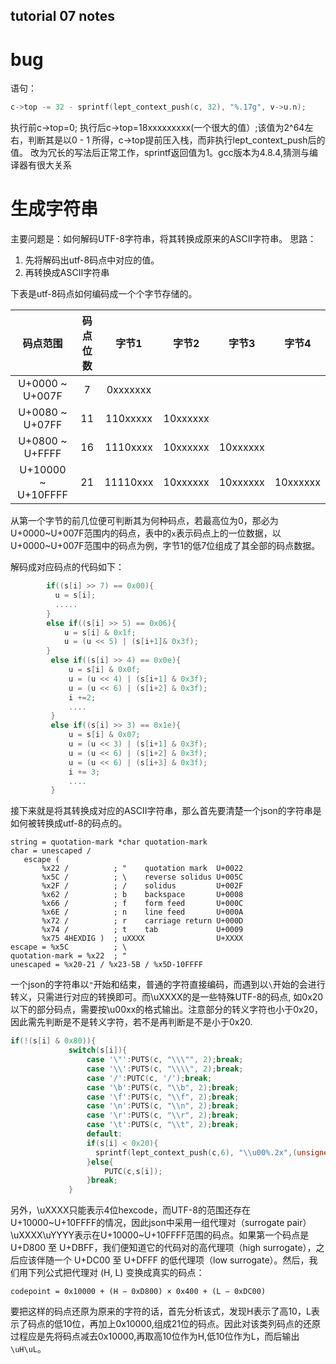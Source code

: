 ## tutorial 07 notes ##

# bug #

语句：

~~~c
c->top -= 32 - sprintf(lept_context_push(c, 32), "%.17g", v->u.n);
~~~

执行前c->top=0;
执行后c->top=18xxxxxxxxx(一个很大的值）;该值为2^64左右，判断其是以0 - 1 所得，c->top提前压入栈，而非执行lept_context_push后的值。
改为冗长的写法后正常工作，sprintf返回值为1。gcc版本为4.8.4,猜测与编译器有很大关系

# 生成字符串 #
主要问题是：如何解码UTF-8字符串，将其转换成原来的ASCII字符串。
思路：
1. 先将解码出utf-8码点中对应的值。
2. 再转换成ASCII字符串

下表是utf-8码点如何编码成一个个字节存储的。

| 码点范围            | 码点位数  | 字节1     | 字节2    | 字节3    | 字节4     |
|:------------------:|:--------:|:--------:|:--------:|:--------:|:--------:|
| U+0000 ~ U+007F    | 7        | 0xxxxxxx |
| U+0080 ~ U+07FF    | 11       | 110xxxxx | 10xxxxxx |
| U+0800 ~ U+FFFF    | 16       | 1110xxxx | 10xxxxxx | 10xxxxxx |
| U+10000 ~ U+10FFFF | 21       | 11110xxx | 10xxxxxx | 10xxxxxx | 10xxxxxx |

从第一个字节的前几位便可判断其为何种码点，若最高位为0，那必为U+0000~U+007F范围内的码点，表中的`x`表示码点上的一位数据，以U+0000~U+007F范围中的码点为例，字节1的低7位组成了其全部的码点数据。

解码成对应码点的代码如下：

~~~c
        if((s[i] >> 7) == 0x00){
          u = s[i];
          .....
        }
        else if((s[i] >> 5) == 0x06){
            u = s[i] & 0x1f;
            u = (u << 5) | (s[i+1]& 0x3f);                    
        }
         else if((s[i] >> 4) == 0x0e){
             u = s[i] & 0x0f;
             u = (u << 4) | (s[i+1] & 0x3f);
             u = (u << 6) | (s[i+2] & 0x3f);
             i +=2;
             ....
         }
         else if((s[i] >> 3) == 0x1e){
             u = s[i] & 0x07;
             u = (u << 3) | (s[i+1] & 0x3f);
             u = (u << 6) | (s[i+2] & 0x3f);
             u = (u << 6) | (s[i+3] & 0x3f);
             i += 3;
             ....
         }
~~~

接下来就是将其转换成对应的ASCII字符串，那么首先要清楚一个json的字符串是如何被转换成utf-8的码点的。

~~~
string = quotation-mark *char quotation-mark
char = unescaped /
   escape (
       %x22 /          ; "    quotation mark  U+0022
       %x5C /          ; \    reverse solidus U+005C
       %x2F /          ; /    solidus         U+002F
       %x62 /          ; b    backspace       U+0008
       %x66 /          ; f    form feed       U+000C
       %x6E /          ; n    line feed       U+000A
       %x72 /          ; r    carriage return U+000D
       %x74 /          ; t    tab             U+0009
       %x75 4HEXDIG )  ; uXXXX                U+XXXX
escape = %x5C          ; \
quotation-mark = %x22  ; "
unescaped = %x20-21 / %x23-5B / %x5D-10FFFF
~~~

一个json的字符串以`"`开始和结束，普通的字符直接编码，而遇到以`\`开始的会进行转义，只需进行对应的转换即可。而\uXXXX的是一些特殊UTF-8的码点, 如0x20以下的部分码点，需要按\u00xx的格式输出。注意部分的转义字符也小于0x20，因此需先判断是不是转义字符，若不是再判断是不是小于0x20.

~~~c
if(!(s[i] & 0x80)){
             switch(s[i]){
                 case '\"':PUTS(c, "\\\"", 2);break;
                 case '\\':PUTS(c, "\\\\", 2);break;
                 case '/':PUTC(c, '/');break;
                 case '\b':PUTS(c, "\\b", 2);break;
                 case '\f':PUTS(c, "\\f", 2);break;
                 case '\n':PUTS(c, "\\n", 2);break;
                 case '\r':PUTS(c, "\\r", 2);break;
                 case '\t':PUTS(c, "\\t", 2);break;
                 default:
                 if(s[i] < 0x20){
                   sprintf(lept_context_push(c,6), "\\u00%.2x",(unsigned char)s[i]);
                 }else{
                     PUTC(c,s[i]);
                 }break;
             }

~~~

另外，\uXXXX只能表示4位hexcode，而UTF-8的范围还存在U+10000~U+10FFFF的情况，因此json中采用一组代理对（surrogate pair）\uXXXX\uYYYY表示在U+10000~U+10FFFF范围的码点。如果第一个码点是 U+D800 至 U+DBFF，我们便知道它的代码对的高代理项（high surrogate），之后应该伴随一个 U+DC00 至 U+DFFF 的低代理项（low surrogate）。然后，我们用下列公式把代理对 (H, L) 变换成真实的码点：

~~~
codepoint = 0x10000 + (H − 0xD800) × 0x400 + (L − 0xDC00)
~~~

要把这样的码点还原为原来的字符的话，首先分析该式，发现H表示了高10，L表示了码点的低10位，再加上0x10000,组成21位的码点。因此对该类列码点的还原过程应是先将码点减去0x10000,再取高10位作为H,低10位作为L，而后输出`\uH\uL`。
